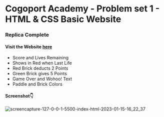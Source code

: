 # Cogoport Academy - Problem set 1 - HTML & CSS Basic Website

### Replica Complete

#### Visit the Website [here](https://anmolbansal7.github.io/cogoport-a1-html-css/)

- Score and Lives Remaining
- Shows in Red when Last Life
- Red Brick deducts 2 Points
- Green Brick gives 5 Points
- Game Over and Wohoo! Text
- Paddle and Brick Colors

#### Screenshot👇
![screencapture-127-0-0-1-5500-index-html-2023-01-15-16_22_37](https://user-images.githubusercontent.com/60514776/212536538-8aaf1afe-a1f2-4587-9c95-7e4095179706.png)
